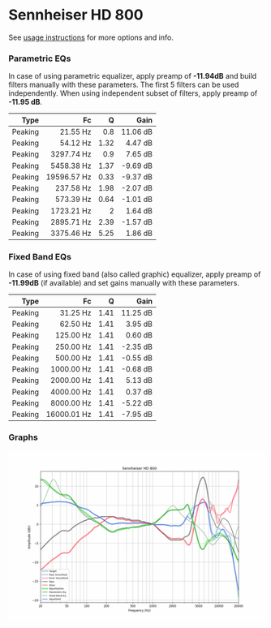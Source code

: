 # Sennheiser HD 800
See [usage instructions](https://github.com/jaakkopasanen/AutoEq#usage) for more options and info.

### Parametric EQs
In case of using parametric equalizer, apply preamp of **-11.94dB** and build filters manually
with these parameters. The first 5 filters can be used independently.
When using independent subset of filters, apply preamp of **-11.95 dB**.

| Type    | Fc          |    Q | Gain     |
|--------:|------------:|-----:|---------:|
| Peaking | 21.55 Hz    | 0.8  | 11.06 dB |
| Peaking | 54.12 Hz    | 1.32 | 4.47 dB  |
| Peaking | 3297.74 Hz  | 0.9  | 7.65 dB  |
| Peaking | 5458.38 Hz  | 1.37 | -9.69 dB |
| Peaking | 19596.57 Hz | 0.33 | -9.37 dB |
| Peaking | 237.58 Hz   | 1.98 | -2.07 dB |
| Peaking | 573.39 Hz   | 0.64 | -1.01 dB |
| Peaking | 1723.21 Hz  | 2    | 1.64 dB  |
| Peaking | 2895.71 Hz  | 2.39 | -1.57 dB |
| Peaking | 3375.46 Hz  | 5.25 | 1.86 dB  |

### Fixed Band EQs
In case of using fixed band (also called graphic) equalizer, apply preamp of **-11.99dB**
(if available) and set gains manually with these parameters.

| Type    | Fc          |    Q | Gain     |
|--------:|------------:|-----:|---------:|
| Peaking | 31.25 Hz    | 1.41 | 11.25 dB |
| Peaking | 62.50 Hz    | 1.41 | 3.95 dB  |
| Peaking | 125.00 Hz   | 1.41 | 0.60 dB  |
| Peaking | 250.00 Hz   | 1.41 | -2.35 dB |
| Peaking | 500.00 Hz   | 1.41 | -0.55 dB |
| Peaking | 1000.00 Hz  | 1.41 | -0.68 dB |
| Peaking | 2000.00 Hz  | 1.41 | 5.13 dB  |
| Peaking | 4000.00 Hz  | 1.41 | 0.37 dB  |
| Peaking | 8000.00 Hz  | 1.41 | -5.22 dB |
| Peaking | 16000.01 Hz | 1.41 | -7.95 dB |

### Graphs
![](./Sennheiser%20HD%20800.png)
